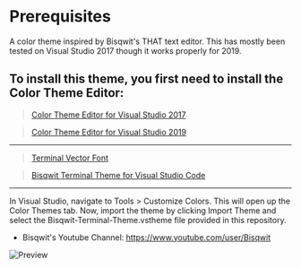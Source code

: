 # Prerequisites

A color theme inspired by Bisqwit's THAT text editor. This has mostly been tested on Visual Studio 2017 though it works properly for 2019.

To install this theme, you first need to install the Color Theme Editor:
-------
> [Color Theme Editor for Visual Studio 2017](https://marketplace.visualstudio.com/items?itemName=VisualStudioPlatformTeam.VisualStudio2017ColorThemeEditor)

> [Color Theme Editor for Visual Studio 2019](https://marketplace.visualstudio.com/items?itemName=VisualStudioPlatformTeam.VisualStudio2019ColorThemeEditor)
-------
> [Terminal Vector Font](http://www.yohng.com/software/terminalvector.html)

> [Bisqwit Terminal Theme for Visual Studio Code](https://marketplace.visualstudio.com/items?itemName=yegiyan.bisqwit-terminal-theme)
-------
In Visual Studio, navigate to Tools > Customize Colors. This will open up the Color Themes tab. Now, import the theme by clicking Import Theme and select the Bisqwit-Terminal-Theme.vstheme file provided in this repository.

* Bisqwit's Youtube Channel: https://www.youtube.com/user/Bisqwit

![Preview](https://i.imgur.com/vtflYkZ.png)
